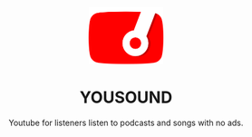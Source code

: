 <p align='center'> <img src="/assets/logo-icon.png" height="100px"/> </p>

<h1 align="center">YOUSOUND</h1>
<p align="center">Youtube for listeners listen to podcasts and songs with no ads.</p>
